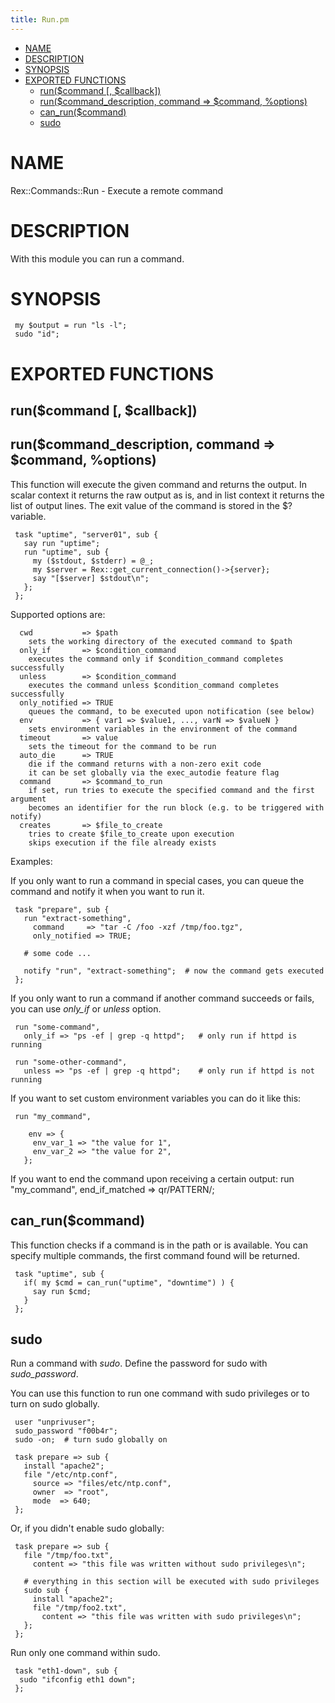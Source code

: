 ```yaml
---
title: Run.pm
---
```


-   [NAME](#NAME)
-   [DESCRIPTION](#DESCRIPTION)
-   [SYNOPSIS](#SYNOPSIS)
-   [EXPORTED FUNCTIONS](#EXPORTED-FUNCTIONS)
    -   [run($command \[, $callback\])](#run-command-callback-)
    -   [run($command\_description, command =&gt; $command, %options)](#run-command_description-command-command-options-)
    -   [can\_run($command)](#can_run-command-)
    -   [sudo](#sudo)

# NAME

Rex::Commands::Run - Execute a remote command

# DESCRIPTION

With this module you can run a command.

# SYNOPSIS

     my $output = run "ls -l";
     sudo "id";

# EXPORTED FUNCTIONS

## run($command \[, $callback\])

## run($command\_description, command =&gt; $command, %options)

This function will execute the given command and returns the output. In scalar context it returns the raw output as is, and in list context it returns the list of output lines. The exit value of the command is stored in the $? variable.

     task "uptime", "server01", sub {
       say run "uptime";
       run "uptime", sub {
         my ($stdout, $stderr) = @_;
         my $server = Rex::get_current_connection()->{server};
         say "[$server] $stdout\n";
       };
     };

Supported options are:

      cwd           => $path
        sets the working directory of the executed command to $path
      only_if       => $condition_command
        executes the command only if $condition_command completes successfully
      unless        => $condition_command
        executes the command unless $condition_command completes successfully
      only_notified => TRUE
        queues the command, to be executed upon notification (see below)
      env           => { var1 => $value1, ..., varN => $valueN }
        sets environment variables in the environment of the command
      timeout       => value
        sets the timeout for the command to be run
      auto_die      => TRUE
        die if the command returns with a non-zero exit code
        it can be set globally via the exec_autodie feature flag
      command       => $command_to_run
        if set, run tries to execute the specified command and the first argument
        becomes an identifier for the run block (e.g. to be triggered with notify)
      creates       => $file_to_create
        tries to create $file_to_create upon execution
        skips execution if the file already exists

Examples:

If you only want to run a command in special cases, you can queue the command and notify it when you want to run it.

     task "prepare", sub {
       run "extract-something",
         command     => "tar -C /foo -xzf /tmp/foo.tgz",
         only_notified => TRUE;

       # some code ...

       notify "run", "extract-something";  # now the command gets executed
     };

If you only want to run a command if another command succeeds or fails, you can use *only\_if* or *unless* option.

     run "some-command",
       only_if => "ps -ef | grep -q httpd";   # only run if httpd is running

     run "some-other-command",
       unless => "ps -ef | grep -q httpd";    # only run if httpd is not running

If you want to set custom environment variables you can do it like this:

     run "my_command",

        env => {
         env_var_1 => "the value for 1",
         env_var_2 => "the value for 2",
       };

If you want to end the command upon receiving a certain output: run "my\_command", end\_if\_matched =&gt; qr/PATTERN/;

## can\_run($command)

This function checks if a command is in the path or is available. You can specify multiple commands, the first command found will be returned.

     task "uptime", sub {
       if( my $cmd = can_run("uptime", "downtime") ) {
         say run $cmd;
       }
     };

## sudo

Run a command with *sudo*. Define the password for sudo with *sudo\_password*.

You can use this function to run one command with sudo privileges or to turn on sudo globally.

     user "unprivuser";
     sudo_password "f00b4r";
     sudo -on;  # turn sudo globally on

     task prepare => sub {
       install "apache2";
       file "/etc/ntp.conf",
         source => "files/etc/ntp.conf",
         owner  => "root",
         mode  => 640;
     };

Or, if you didn't enable sudo globally:

     task prepare => sub {
       file "/tmp/foo.txt",
         content => "this file was written without sudo privileges\n";

       # everything in this section will be executed with sudo privileges
       sudo sub {
         install "apache2";
         file "/tmp/foo2.txt",
           content => "this file was written with sudo privileges\n";
       };
     };

Run only one command within sudo.

     task "eth1-down", sub {
      sudo "ifconfig eth1 down";
     };
